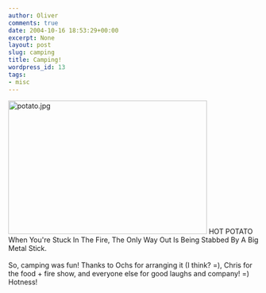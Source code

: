 ```yaml
---
author: Oliver
comments: true
date: 2004-10-16 18:53:29+00:00
excerpt: None
layout: post
slug: camping
title: Camping!
wordpress_id: 13
tags:
- misc
---
```


<div><img alt="potato.jpg" src="http://www.oliverweb.com/images05/blog/potato.jpg" width="400" height="269" />
<font>HOT POTATO</font><br />
<font>When You're Stuck In The Fire, The Only Way Out Is Being Stabbed By A Big Metal Stick.</font></div><br />
So, camping was fun!  Thanks to Ochs for arranging it (I think? =), Chris for the food + fire show, and everyone else for good laughs and company! =) Hotness!